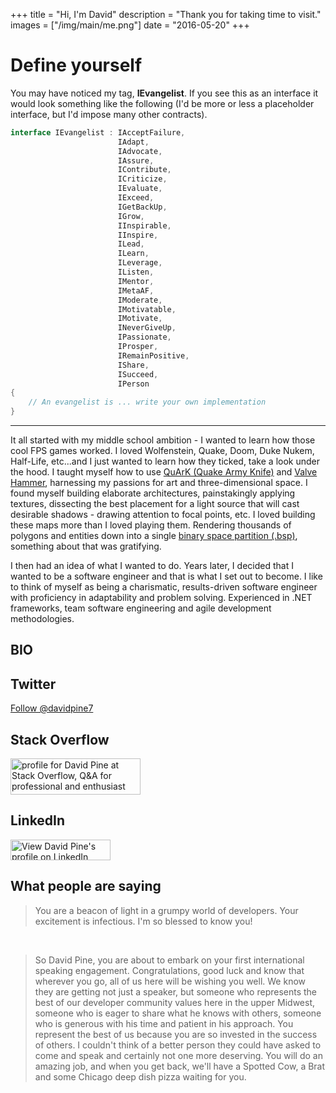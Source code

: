 +++
title = "Hi, I'm David"
description = "Thank you for taking time to visit."
images = ["/img/main/me.png"]
date = "2016-05-20"
+++

# Define yourself
You may have noticed my tag, **IEvangelist**. If you see this as an interface it would look something like the following 
(I'd be more or less a placeholder interface, but I'd impose many other contracts).
```csharp
interface IEvangelist : IAcceptFailure,
                        IAdapt,
                        IAdvocate,
                        IAssure,
                        IContribute,
                        ICriticize,
                        IEvaluate,
                        IExceed,
                        IGetBackUp,
                        IGrow,
                        IInspirable,
                        IInspire,
                        ILead,
                        ILearn,
                        ILeverage,
                        IListen,
                        IMentor,
                        IMetaAF,
                        IModerate,
                        IMotivatable,
                        IMotivate,
                        INeverGiveUp,
                        IPassionate,
                        IProsper,
                        IRemainPositive,
                        IShare,
                        ISucceed,
                        IPerson
{
    // An evangelist is ... write your own implementation
}
```
<hr/>
It all started with my middle school ambition - I wanted to learn how those cool FPS games worked. I loved Wolfenstein, Quake, Doom, Duke Nukem, Half-Life, etc...and I just wanted to learn how they ticked, take a look under the hood. I taught myself how to use <a href="http://quark.sourceforge.net/" target="_blank">QuArK (Quake Army Knife)</a> and <a href="https://developer.valvesoftware.com/wiki/Valve_Hammer_Editor" target="_blank">Valve Hammer</a>, harnessing my passions for art and three-dimensional space. I found myself building elaborate architectures, painstakingly applying textures, dissecting the best placement for a light source that will cast desirable shadows - drawing attention to focal points, etc. I loved building these maps more than I loved playing them. Rendering thousands of polygons and entities down into a single <a href="https://en.wikipedia.org/wiki/Binary_space_partitioning" target="_blank">binary space partition (.bsp)</a>, something about that was gratifying.

I then had an idea of what I wanted to do. Years later, I decided that I wanted to be a software engineer and that is what I set out to become. I like to think of myself as being a charismatic, results-driven software engineer with proficiency in adaptability and problem solving. Experienced in .NET frameworks, team software engineering and agile development methodologies.

## BIO
<script src="https://gist.github.com/IEvangelist/38ce34de856dda43803bc48df32cefec.js"></script>

## <i class="fa fa-twitter-square" aria-hidden="true"></i> Twitter
<a href="https://twitter.com/davidpine7?ref_src=twsrc%5Etfw" class="twitter-follow-button" data-size="large" data-show-count="true" data-show-count="false">Follow @davidpine7</a><script async src="https://platform.twitter.com/widgets.js" charset="utf-8"></script>

## <i class="fa fa-stack-overflow" aria-hidden="true"></i> Stack Overflow
<a href="https://stackoverflow.com/users/2410379/david-pine"><img title="profile for David Pine at Stack Overflow, Q&amp;A for professional and enthusiast programmers" src="https://stackoverflow.com/users/flair/2410379.png" alt="profile for David Pine at Stack Overflow, Q&amp;A for professional and enthusiast programmers" width="208" height="58" />
</a>

## <i class="fa fa-linkedin-square" aria-hidden="true"></i> LinkedIn
<a title="View David Pine's profile on LinkedIn" href="https://www.linkedin.com/in/dpine" target="_blank"><img src="https://static.licdn.com/scds/common/u/img/webpromo/btn_myprofile_160x33.png" width="160" height="33" alt="View David Pine's profile on LinkedIn">
</a>

## What people are saying

> <p/> You are a beacon of light in a grumpy world of developers. Your excitement is infectious. I'm so blessed to know you!

<br/>

> <p/> So David Pine, you are about to embark on your first international speaking engagement.  Congratulations, good luck and know that wherever you go, all of us here will be wishing you well.  We know they are getting not just a speaker, but someone who represents the best of our developer community values here in the upper Midwest, someone who is eager to share what he knows with others, someone who is generous with his time and patient in his approach.  You represent the best of us because you are so invested in the success of others.  I couldn't think of a better person they could have asked to come and speak and certainly not one more deserving.  You will do an amazing job, and when you get back, we'll have a Spotted Cow, a Brat and some Chicago deep dish pizza waiting for you.